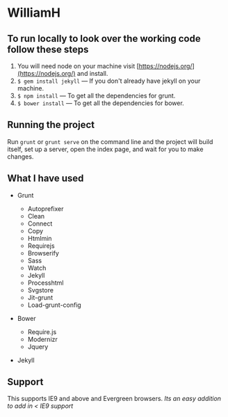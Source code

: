 # WilliamH

## To run locally to look over the working code follow these steps

1. You will need node on your machine visit [https://nodejs.org/](https://nodejs.org/) and install.
2. `$ gem install jekyll` — If you don't already have jekyll on your machine.
3. `$ npm install` — To get all the dependencies for grunt.
4. `$ bower install` — To get all the dependencies for bower.


## Running the project
Run `grunt` or `grunt serve` on the command line and the project will build itself, set up a server, open the index page, and wait for you to make changes.

## What I have used

* Grunt
	* Autoprefixer
	* Clean
	* Connect
	* Copy
	* Htmlmin
	* Requirejs
	* Browserify
	* Sass
	* Watch
	* Jekyll
	* Processhtml
	* Svgstore
	* Jit-grunt
	* Load-grunt-config

* Bower
	* Require.js
	* Modernizr
	* Jquery

* Jekyll

## Support
This supports IE9 and above and Evergreen browsers.
*Its an easy addition to add in < IE9 support*
